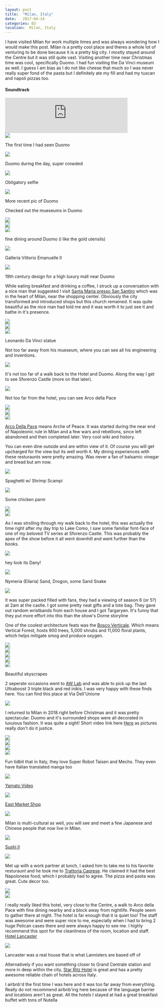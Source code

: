 ```yaml
---
layout: post
title:  "Milan, Italy"
date:   2017-04-24
categories: EU  
location:  Milan, Italy
---
```


<p>I have visited Milan for work multiple times and was always wondering how I would make this post. Milan is a pretty cool place and theres a whole lot of venturing to be done because it is a pretty big city. I mostly stayed around the Centre but it was still quite vast. Visiting another time near Christmas time was cool, specifically Duomo. I had fun visiting the Da Vinci museum as well. I guess I am bias as I do not like cheese that much so I was never really super fond of the pasta but I definitely ate my fill and had my tuscan and napoli pizzas too.</p>

<div class="center">
<h4>Soundtrack</h4>
<iframe width="400" height="115" src="https://www.youtube.com/embed/yOv1ExU7N2o" frameborder="0" allow="accelerometer; autoplay; encrypted-media; gyroscope; picture-in-picture" allowfullscreen></iframe>
</div>

<div class="post-image">
<img src="https://lh3.googleusercontent.com/vKjE1O3hAwE83ZCailTHi-HzVvb88DX1KlHZNSF1B-fI6zjyRlcpwDSqMUD7hKyBvIzL9vyP7dj0zjHD-JcbNVhVSLYGmTTATYRHTJScAPzbn2K1ZGe1VNRND7Q0nJgkQMiOPXRa3bsjJWmpSiwbdlYSD_cBFEzTgoCpEsNvbHgFkEIc0VHNeB-e8sy1NrXMkUtd94ijH-j8DKX3PtHNtq2yCxnPRtYA8t2u8XiyM2g6Fh1etEFAGC_Xqr4qnlGaObvsO6I66XF2h9al_ydUhZEKeV4nrbf33TN6mjaXNC_Ro2aaoTAK6nd1oOA3XPtBKrIF-TJN9JqbBY1Czr1RHGo--J9rzFTLR1QQO9PFd1xfXvfdHTKWnDuXhmfLQfpaM_5y1zxnYIVMgVB4wGytogLvxTGokWgu3wlnONlWVPrfCoctb9CoOOGuNq30Vo81pd0z_iA7OEIQZeXFGhH8K3AIYO1xJc68B2q2zuFqaeOf8O3i1jrlK8mJIk5RP1m202ez3IWN65h51C-PYxvW162ApTHfC_rdZa3Yg69txLjKHSMQy3J0d2KVW1urQLbKFXKn287MeUsCwYI4BBL5tjMttONAX1CSZM12pXTEIhQazevp7SvN9GbnDQaqSpYV3DVoLsXwb_xolFtTbm4LImxiwq1_i627XJl1Plhx-eaQL7T0wdhqyweFDpKzGGWXZXkPY_3sGz3YJCK_niY=w2126-h1595-no"/>
<p class="post-image-caption">
The first time I had seen Duomo
  </p>
</div>

<div class="post-image">
<img src="https://lh3.googleusercontent.com/FozYzIs6ZkhkHljBi3PB0fgBDew-Q1f_DtPQGaB-g9I9U3XLv-ruTvK-ctTTUeb_zzG65148z8Y8do0rlk9_N3liet1jYCDKLd2JMrhLKMsBaduEqwT11PyWI7nHE8S9efZW38Bco7_7cD6pWSvwQuIPIn82UC4iL3rSgwdcNYbEiWVeJRGRwKxurPNRN2F_8sbrT5llMWf8rl0WMcdwFgo1On8vTkyDd-7LzPrQZzIgrmMhiOCoE5NXGZocU5Vtm_d8UpooBras7NU1XbJic-PLxc1afsQLQobp_8Ealtg28za1ipdTBzUwsuRfkHfLTTSFvd_nI42Ig3xcYbQluYcxrRa9npalz3QQBlMazcdWMzYj9nOf0UuW88ntsL90nzL0q87KJOiJE06hBUAEtZXLkN-S97Jz543blrbm4RVCM4QbpieyIBG5x7YreV0Y0wIJUId2RNbihRHW2MWS1VsibG46bI3IUY22xNNo7U6eEcFohQlFwZvNFNfKTai2NftDjMgovF4vyWviOz7wZEGZPFc0DVMrbYQkDd0j-60WdxCHPTP-nrewsrn75frQTViYyzN6ZFc_iwwl1vVAC49qilzzSGDr_sCkdBPBZmApzwmXNF4hXycCSFTitSNN79AGo9WQYNhwtt8AyxT2wEMTsd-V6oZdCNUrMEIkjhxNtHtOS8AeOPPjx9CV6xaN8Bqa8ox4hGA_nm7naw0=w1233-h1642-no"/>
<p class="post-image-caption">
Duomo during the day, super crowded
  </p>
</div>

<div class="post-image">
<img src="https://lh3.googleusercontent.com/7aku-Df6v4HZVommSYX0dJJbBghtrb6r_Mz_g7pF-QDVFVB9nTxhdruQgPJmfDE-dbLHj9AcCE0NAp-pb1kqG4t-IA-zZVO_0JYzVgQDegV-hQUtYkilmc6CPZE2zcIOLLXBU5ZsNhfbbQVBAKVmwPgxTxD5PQYxf-Qfd5sEu9mFatsn2yIVKJt9LlGboIxadtCk6vKODX6KXTJCxVVucplF38DIhLt59EVZWinoMe8xGfBK4tWjzfvGAmMidtcsibE2hdHkuuD2pgHBw1jQCWUzymclFD0L14jptTvj88r3B0Il7_p9jrhYYu-Y1GpDpIXqfjvd8ycjY5JsAQ6R8ijw1wjqp2PHxnfa6fboPctj6avVGPrf4sdvruSOCiuk1F34qxsYE3dbl-Jc1L6WB1iukb38N0cvdaeWPILm0GLhhjQM_SMti6SP3XcW0Cx6eMxobhG4nj0FlV8UsJeuBWFvAsQWEiJX7ZLYJdWfld-VSYlCEd7uE7Ikjyvr4OZM6pnp0sQHiU-wz1tyNwjSkujHjU4PeaMRSTqdliGWKifAPiFAB6y2UviTd4kdBdIdLvFkRUd08XnAoPQnh5PE41IwtumTxRDEftMZ80MyGF8TkbBxaIFSfSkTFVmgvXtX8m93F4Jqzwlrow3gTnyPBrOsL5SOiUwouqrtEN57djpsWMIHGCpihXGd-Sf0s5Xq7Bj8N3xmSyxZoKVpocg=w1232-h1642-no"/>
<p class="post-image-caption">
Obligatory selfie
  </p>
</div>

<div class="post-image">
<img src="https://lh3.googleusercontent.com/C0gss6GxePeF33JqMtI7zgETtj4wTzKUNczxfipAM_qjkzhMQXmdlXcI7Th4sihPaeztAkzDoMSYHjzFKE8O4V6gbOgVhtZNhoiUR0MO5RVsxut1UNfDRLwsYuDWy1exvAp_XRL9kIXHKSjtT_bRJ0mO_Cr-tjz27YNJ55iPJhsWFf37LazK_LUDnZQ2OxhjbhdIyC-v3VitvkWxNlGAkaQ5PNJSL1LnEIHEACgUIZUTSZIG9pCaVkLr56qCw2jGxybMQ1sanx_G5ie9jMGSL1nU7jOOF1tqWE8Z3_h-ECKHGScrfIsjKhFgpl8vlQrKx4gQQf-4BdKDvFGtbPbeJKrY6vxRrVrseB82suvumBQuWV3-157xiYOMzaROF3IrHproYRvNowo3n9fmaXYZSjvSumucu0MSXm9MstzUXBpc-BUDnhTnLnF48GxPs0ySO7u72O7O9R8qxkjsPSgfxjqhp0lUZM8Ux43Ch3ymD2_UVK96jMRsgAYBgBjANdCcxyv4GBBRhlQLFqKuForClLC4snA2f_54b1UqN4G9ruSUZWZr254dPQVDfuANLZulniuXqG-Ofqvu4ZjYFDnGT5fRVNlQTnlv3zzKqlGLet7p6IT4NVGwA4rLePqoWh1WcZKE-v-xlfVrDYgX5ojHhjf0pEgvegPUWqr13PO8lSiCOIbqbc56Y-JSCgrIjoNzCm99Gtzttv6LAnOWrqI=w1966-h1475-no"/>
<p class="post-image-caption">
More recent pic of Duomo
  </p>
</div>

<p>Checked out the mueseums in Duomo</p>

<div class="post-image">
<img src="https://lh3.googleusercontent.com/7zpFpYrWaAzPUOp2DK7f85on-hJoESDysiZH0QNspI9InrHLQy_zaNlH36V4s2XpeXRQf-REBYqNhjiuE-gxcbA9mwf7heZYTf3On9tRVoB1CAGpf_5aR2QEeoXRuFKDXpOwynem3WEwV21GsfMdtDhCA-4bIsIx2XO6q2BSnpYokPWrX9yRAy787wYdtGa4tzvgYi8F0A9rQcwhv1ZLvqzbcISuX6ftNvYCr5wzgYX8nPLVPqLu0dd8cuxd2QJWs-H1v7FUcDBHZ-pQ66MHX1S7dyaArrnoQENhvkaV-rOqIodTEvh-xpjehXY-pyYuWXkY-Xht-M0nLNas4yXz_dvzNsr3fAjpw2oLR1eRh8NwqMWswWAJe8TK3ydOqrXD_7DDoeYFkJYIYDiJDnQLiX7-8yA88V4f7H4J6L59CtlJN45zsEqxdN5Vm8mdZTA9oWFIUxn1ru9bKm4K4VO0CZLZBbq0Op0p0e8yPEzvZpLFBE9c0Fk5uQjKtcX5u0QfbH9wNXEEr18VuAT4STjZG0fbvzFyJUXxEBmmM28IyYODzr-vFrYmVfRPmJcENA0-AcGeyAHtI9Hy8Cx8ij4RXduwWKA6LI15we8njQ-Tx1JFqBlRwAbwtWh4y9SNwx0ODn2QKV0azxF4BmTteXVZZnvPfvLa_zf1rit9DSTXKibpNRF71nJsNL1Wtnb3td1Eui3zYoXp-Qg7TXvqo80=w1232-h1642-no"/>
</div>


<div class="post-image">
<img src="https://lh3.googleusercontent.com/2m8-fCDOHHFAZw-feoufxdMw6Qq9OydAPI9wTOm84WGBFqiDk_a2IKqBzuGgmzlh5Xl9x_QgKN26qPAuQIxSUNKN07LRCLqeTj823PnZ7QJAB1yV2ek5_usZI2xvasyO0W49_gT_P7e8M0IMZ1-nH0oTpNRFOyA_FMi2dUHfmYe-GBAerGzGf06YXO6buyKZ-nu9AiXbyviVae0RN_j5ICW4NOLHjN12h1ekzNZRGToMDrO1UPrZ84D2TgBD35nRoICLy_2J-s7VP0Hlh2ygJYnEMj5OFb-tNvXFKtBf9F40s3N0X6Z9RFbi7oKHxcwB08wgsAoycIoePdHnvTvwwUXFRhoXuAgX7YeXBFcc_I8oJAM7DoWvMNzOBhZk8JHBcJ0c6HlHOPW1mSwp9pr4mfE6ok76FNdVOYEnBwzT9dXMLuvpCsbXB1PPr93ArqmyBWEYGHuaTbf87moNye_5WCzDvsigriheWGOOmf65ySQ6aJBTEu6vP3pP-4XmE_lJzsQuAaWmo8RtY1yRhtrHIMAKNUN8a8_fcl5T_cEfvsiOb7v0Kc4z1qKhVf1XDUQz6QyfpwdtxdCztLB6r2P46z9hhuPPKPD5S5YfUseJlHXrY2OmV8vTuz3hVdalHnvOujfA4U_cKL75EVo8nze95O55sLGF045-UA9sA2tKwgTxgjlEWGgKmdgqt-Sq1aPJYrU68i0PFtG0RMlPwbQ=w2126-h1595-no"/>
</div>

<div class="post-image">
<img src="https://lh3.googleusercontent.com/EWOSQi6JQqmhH7D7xep26nCNShXw2QXLvxnx53TIQacRxdOq1jGfUHFfomtOE_TwALMXarczLxnIRU4hKnXP-xGugNKRoBhYFaqvqituJv3i56xUJ3pmSC_MWv_u9DOach9FMbDi1VqpsBTgu1JdY3wrKKYrJ5PO_crCr5qUnUgw6hhnz59V2fgFneLIFOROZ4tN6kF5rKpou7hfMInaqQhyfgLT1qjfqeIsQevvSSqJs8oKdm4TCNH36dEWeE6FycWZpqUoQfaSMo-UGCN9NAWe93Wkz2nkFFQWnIL5rJ3BSN-XwNRD-pLxzk7Lz-Z0kEcYKChnH6Hr-3VWeHvioR3Q2cf3uDe8aVS_lTj8yeIMt2pDIJFW4yVPFyvVi9k81C4e8YIvteuncgdsRrJWNd3AtqvNaJZ5HHkZDwJR9yZ53ODhNdPkBvw5TtiYd2GkeAEI8cILEDBISycPnqATs0CxH8WVy07347VEZdo6H7gEOnW8VZ0DWDNBeQBKWbO83E5_xYoELH0POneIKsOpmvlCvZNENWfVqr17Ughg46If75vlYjBEBKfgaFDMO5mt078v3V9jhVAjKgLonamMvxjt43WQ9zQ8tRPmOiGngFWVXdOmCfUG4kA75TSoLC3kyD8Z8SzS2qDaHs0otneIm77xvyOrw0HXQHw5qkKSUmV8bcVG_z36iRIe1vSEdiTDYEkayNcxbA2eHMc8Mtc=w2126-h1595-no"/>
<p class="post-image-caption">
fine dining around Duomo (i like the gold utensils)
  </p>
</div>



<div class="post-image">
<img src="https://lh3.googleusercontent.com/IH9c2V4OBgyiu16K5MKh6v88cRpEgkzBHtG2blR3wWj9rtddK0W7u32sh92bQD7saZADcJwQYMiTh2nf5URisv7pPiio4Pa0eNfvVgogybGbRzHAefd5I6iyshnVIJoeKU--B9NjJR65gr2Nq3JV7cqybZA2RcAtYD5pl1wNE8ZHDD5OpwvepuqRRGmuZxPslClyGBI51aGr_ToErtVw98DUE8oPyKu-7DohrP20HmNCkfsErD0guOOuhJI7i5TRIJs-9FUjwuo_9OL91ntDSLs6Ga5xDfVdawYv1AzG4kzXQCpxnGSUaqNV4OB_maGA5P5DbQQka9adcIbrEwNF0odvHHbVDo-LhA2fSKStkiS1yKUV1vK7aM2B-Top72sVSkUQlmXhBz4zvYGgRDT2w9k-NwZ_siwaoj2EZg9VV04nyQ1QxAWT6_oxe3H1L_kQyK9MtbnwJ13uWEpko2PmfoFeADw8zCXySPaub-_k-5Llyo05H_8P1zk_z4lfB6z3pJ4ZYJN3tVkvm7skirL9s5xGojtuEcOD5dhq_t90XF45w4_PCzBwMH5v4EJcAOLtl6KC-xPmW4B1SPr-2PsNcuPYrGXvV2D63hCY25IkO7YKiRdQ0GJcZtVywzZS6J8le9dh9p83BsGyQy1oL7yy_PjryN6OWezjA6DQcWxVk3DA4qgDq7D1khLdXdoipwZHjXCVMbkATOPF4ftrv2g=w1232-h1642-no"/>
<p class="post-image-caption">
Galleria Vittorio Emanuelle II
  </p>
</div>


<div class="post-image">
<img src="https://lh3.googleusercontent.com/NFVG00OnwDqUL6QPi-N9sIkVDIkcFJjfBcWoKCQVEvXj9Vg_U1Nzy7ERU14mVGLEkE5N3x0a2aqGCKF2I46y8bBF3OM90Lsf_M3B8c5A8Z3qcrm2x_RUz6HyrwpEyLYtiLOIh6M1tfClZtpQ0swo9pU4tuvmdHANreZGfFEgTv0xk-wRUl-iYjiGSo2LCAXqCV-XoYeQzMNyEExo3fvNnaNnWKjgLM9q3QHeNQdgJrqKBdLZWwluw_AJE4e43vqMLQQ1l_Q9-cgHLZsxq6FwTohbERlpDLmlHalPXegU88l79QlXytb2DbhwI5Y0oki7ABi8XFuTKtDoFYfz0W6dJr5M7sF5OvI2ZLM9X_vdhmqaPUWt4ADZRxbh9VWcFLh-yIH3eqm-Nto323NReQDedOVKNKYQG6IuNJ5BgH0eIPMEqt5rsREYoboatP4q6BzBEiG1t8biXcXPVmHascmxiSgbdC7NfYAeqOC3f1sDCP1Ug4pj4sHVMjsYGX3kHpF_zTJxmV19XLqBzPTE25fBcYgvS9piTWvbIH3inLkwmkDwIDOghTyqkaZsY-eKyh7ujy7-B5iamiKGKETsrnC0jipEs_745lOcimUqfqj--POBkVzyUoWjK11l2qI-o20mZ-ifx_nEdc43UIUdN8wxc_q9xaHcj7iaUNg1OeU4TwKEP074-VgeUzv0Ncw7AzS9wtHIfWu5j_RYkc886cU=w1232-h1642-no"/>
</div>

<p>19th century design for a high luxury mall near Duomo</p>

<p>While eating breakfast and drinking a coffee, I struck up a conversation with a nice man that suggested I visit <a href="https://en.wikipedia.org/wiki/Santa_Maria_presso_San_Celso">Santa Maria presso San Santiro</a> which was in the heart of Milan, near the shopping center. Obviously the city transformed and introduced shops but this church remained. It was quite beautiful as the nice man had told me and it was worth it to just see it and bathe in it's presence.

<div class="post-image">
<img src="
https://lh3.googleusercontent.com/45ovVe8p1ElGfJoLqTdqABb1tnqZEF-0v88wf47khIbedMcNbisNVGM8quaY7KWU2bnpIDwWGZIteuXSE2zAJ_DOEj_KFHaAMdtYoKDyK3D1Ap4kZxBwFBZdrDtaavwYI_USY0Vg7gnvB3R73V8nNlCaG0n-lFL87kwlcCKfOsx7gnfxqkd3rimx0gzP8cYKLB_LAgfqvxkSMEihZhBZpHy7Lyl8YK7Rb4iIx5OMywUYpbK4HWcsxYMlHVXUA44ggQ1LQ5hiswvae9qEHlsJfXQI447viFxOdxqSQd8jsRQG2OxAL_1yaITaA_aCznWyvihfcLFOp6EBqpHJy9yfiRbqOLwFCcYqehbF9mCJMaJroeE6_kWyEDKYwyB7griqCxzvi_gDJZ5o5FdkrFAtao2IlAB85HZscJShS-A-M87ZW5otRFz7VgGYPFgRxCkwhxU7IyKJ5pNWXpfYgIvX0o3bIAlY0u3Eh5h2kXvqHg7Sc-43ElKe4B7n_fVC7nX0gIAxh2Uy5VTl95v0RdOY-N5Va2_raZgWAay3B-V7hewvBASk30WFzuE4-PrXXiGjcbZdAs89PASvOGXFnJHmNhbEmviM8CfUxds4Gqa4F1R1mjmHx1f4mbDxjABDmQwx4I4Lx8aur0FphJVbYB_FeA7BjkvUDjpR9X4SQkPbXVB9yNwF0vy6fUaWbu-sBtdHPa5Qy30Qvx6hLDw1W48=w1232-h1642-no
"/>
</div>


<div class="post-image">
<img src="https://lh3.googleusercontent.com/FJ0vQmxGe7S4viOVsVml1Ld_yxRQNkyWEGocO3LSc3OoqDtA_1VNPtIHgUktjwdxRt8ogIzsKHCxURkA4M9hKEojCwai70asjLFN0gQBojjdvnSUNiolLihmbGmixY3293h4f7Z59VoCyJDqloibNoIsoHECTKsDRa06_3YeyKUd-6jDmWg-ze_nSUPCVL0kGu_x_Bvc7jqumZWqvhBAsrh14bYMiOwkZr0wbWauDeJ2qkdRkSMZlMup2D4gOSKFUwiaG9MDTAD6WPD6n0dWuMOlkVtgIiJugdrVZgzl5XCXXGY4HfYedGJgc52BM8bE7vh3deuS22BNTm38N218ZK_tVR5i_4TEI7tzJ84LXMnjkqmpuA_qrqg4B8DTAt_Dm5c-dqi4ZrmKDkUqnevxwCa_TSpFBzFsW652jKkfajxsorfWyDMxp2GbStYvpMsroFWiitgi2XpWx9mFQz2q2ACtvw-D0nvEl_bfFG4A7qrRH3zQbZPSqta49LlFei_WHE3myNDaW1eJ94W6MXBwcxWB0ZZ7yjhoowbjY5ybg5HzwMq6HMtLHTSW1A_OMbh1yP-K-HAcDWqjT6a66v90UMN8BwC6JqW-JoiVuhL0wOCkv6neoRdX_R5Rmnk35JRE0oy97WfGx-e2Bf3PYIBVaJ95dXuSRZHNsiMkrH20FBoPpzWQHsJ0I83vc4BaLhuihawz8gMHc3eMXeFyxqE=w1232-h1642-no"/>
</div>


<div class="post-image">
<img src="https://lh3.googleusercontent.com/NI5fIfDjugJAWJAZdUjrvPvF4y27FDJlugz05aGid3eINabWKMNAuuaQC_El6UIVNr8qyn3XERYQKlWro5ubu5-QStKQCI4A0zSUmBQzBdmSeXlHbO9n2KA0Hmo_RzZnOpIdoWIkY0gbu4zmP0UZnt6oktwncqAC01IcTOqEgte9s0kf_EE78GcvgOiej9upETHSA4DyI4b_S8pR7dNWs9axpT_SSRRzd8dONQgHToeCVx8p7LkCTNxNK1mBWdpbSgS7CmN0iDkWTCc_rgtgARl-mdz_-PfjK6YBYbtnBTe9yawD7zfRgpKV1-IqAC9pGLYyQIEs4oNszsTvQu3-ggUhaYPLKDGMcu5ddm0hmSAVfRw4T4orRc9Z4HQTEH3YzAlTUL_cWRvSasrQFeEI3eBISry4gZ8jTL__UVIegXfPoEMP63f-t2X2kQSbKal1zhXqOzIIYE3wNny_xKmEm6lQyDkan_gAO0jHsVuFOHTy-rA3QlB8cakRy8_Tl5UVH9GWcTnSlOqVWCcSDv093NcNi1WC7dEXL8anK0LRUehv_uf4eOqZemiUWdl6Zlqvpf5UsdelzHfN3cG_v9kTVDMfHmiOsFtyqLjmI7UKlJEK9n7rE-J3i0bLKbWeQC2SNhyFxwr4YCTnlDgSn5uumT6lOnobjnePL8oOuQagnB6xWpwB6-LSIU5r0yE3INLmO_N7j6yCRF4jNq5Dt8c=w2126-h1595-no
"/>
<p class="post-image-caption">
Leonardo Da Vinci statue
  </p>
</div>

<p>Not too far away from his mueseum, where you can see all his engineering and inventions.</p>

<div class="post-image">
<img src="
https://lh3.googleusercontent.com/bPbzXnjtnQYtVbaisrygZaL1uRWJ26rGvLQLFvWVQb0lS0QZQLYBitHRqBkpIkzIH8ms4jY-V2-k2Cb_TtzYhIZ9GqgiC8KZjlGL7PiC8lxhDrKQ8XOqRFB75wmbXrHdUzZF58rOioJk1hC3zSojtr94YcdRt8kXctM98Pa5m6UAEXlRrGa7ivaDU85IuiuvWh6h11lc5BnoOEityLHa72iPOBSGEbvFGth28n9hRxO8BZllgMgufQc8T0iD2Q9FhKtPtWc_nbK34c-ZGNHB9C4rpF_lSbTKi0HXPe-7N_kwFrDqEYsV7OfiFYBXBksK7YXUsdph618dbcHMKwILA2DKz-txHzXBsA_e7nYPKa9m8wtpQxBiCka50PYmFOuE0-HDr0PWPqFriWalI5H8GOvL2SqOdz6-peR3X97c_4UqEDnssFgauG4BAzGChZ7ZNE7byLXKE8RDY_BKjRfHdC6ffDrzx9oRFj-sf6k2kULTGCyIgN4k3jvo5Fo1WD2mowMVF5hrQrC8hi9-gJlEUQZozdaAt2vJF1IPgjqjUCyq_CXOFracu0zs3SWIQnnvLcy1_IAdp8RCT_4kZZhrwSXaUx-P9LCcgmcG2zd_V8K7rF5c4bfDllzY2eBbNQt3OcNebfFJaNckP34wgDdIIgjYja1-43L9JQ1Pvcp07C-KwhHDhqqY_FlXBUaoeaCYRRpw7WSb_nP3AgwlKPU=w1323-h1642-no"/>
</div>

<p>It's not too far of a walk back to the Hotel and Duomo. Along the way I get to see Sforenzo Castle (more on that later).</p>

<div class="post-image">
<img src="https://lh3.googleusercontent.com/fz0ocKmC09H48ZCS52dKCFEawGQti5zG0-zUXGg9fh9RbjnRHPORcwDGz8JZi8qWHdK7uA9n9sH320XdCwnWW6Zee4Q8L80z5zxwFX3X9gf5t_N_lq4Ku2amzLnaKtMkJ8kSQdOymD8AJydWpWgCaUhWGakhYQDtvFVBsZpOu4d6pCToYWO5o9hhU975ChiQrFk3nnOdYjepXD0VRkl6cAQ7QRGISdBZwM-VpQ8ViYx7UUNBf1f2xLsM5vmDF6uoNKiT6Oz2yhKJjvZcIMMA7PWKgcFTfQRUuPE95eDKiFE_UEC6mX5wwpK7raLzsSUIHmu9-tse5SvhR51b-umrjoIAbC091DG8kTD7Yl0gFVldENMinRdCXzeZNFV5QyoLylFjFjLPA3CZo7PGXVt-o8pCVtPkyHnWKTp7ROKCho9Bfod9M0nvUzqJSe0Y7z7zHzoikv_-IuhWn0rlZtVWJ1IjYIG6CbyBZEBrAvokWJ8B1OeqWnlGqTUvmNiC_SWuRkDG_I0gxb3WgF0y2yC8mrgvSYMMr942FAAVdDUhtp6xXt2t_d_WFzs_A9UCMs8W2ffs3QYM70fe83Ie0SEzAYqZ_3B-oZ5sAN_1sIGhb-72rOrF__b13KbN90pWOVoM-9YC3nJCdJtACJTjO6tqqI4Azyu3zmdSBlA1lvigrfqgVj-1pjH_LdQhMt97DIhxDShBeMPCi932WNu3x7g=w2126-h1595-no"/>
</div>

<p>Not too far from the hotel, you can see Arco della Pace</p>

<div class="post-image">
<img src="https://lh3.googleusercontent.com/X3yILt4JzdQpEDWxIvS3gel-pxTJxcdO9QV16m6Yb_3dhL-P8N4hSvc6LhTFmFlJ7peAcr2uPRpHCLMIgWCGaRHDc8aLLwR3AiDLQyZu2-yFd0oRHZtMrBtp2izIWtgvuP8cpHeh5pnOU33krZ-pOiOw4nvGMgC9erwNg3_xRc9kmHQuZNfgG6hPokLsJi3BgUmA_Ok4gO0hu-MHCHcl0_Oo42LWo5AnGyHpv79nbG3k8SRcq6mm39jP-WtCP65wiu0a5R9feVodo6PzZdttpsW61fCnr46eR3Elq6WhEbQ4HnMpKK7p7BIisPbz3nZcWaYzPOyoxtzDwdLBXBvBZgxaJ-UQoJbvoX8ZpFAkuqGKPBrhAL6beE3_CtGOHAP8HiEC2zDniSAgVlk1A0ZOeLt8FZU26KTEXtvIxZUus-0_8lJuIzuOmvmcFfOvBAJhHnuwqFSfDB0eluGwzl7OhWUmIQJra1pUvs_bPk_2lt7GdQISJ8v4s8p8mrTX5BXOKMq-WRWgE-jbQnye2UPtOQOL-vk26PYyLlXmdeOSwNivuOFaNh2AeZ_KmGy-pl_2FARtGZMSFFFJ_eM0I6S3CPv_nfBUutMie1Z1HdF4g9AVt1iQyzoOav1d7_LXxMRRdQG2Aqky1A_qabFsr1hGqB2ilzc_HAzRnMspX2sXXPzc0slIwu_1bYHX6qiCgCyLryHwoaH6v1RLgAHlX1Y=w1160-h1545-no"/>
</div>

<div class="post-image">
<img src="https://lh3.googleusercontent.com/BRz9YsIKU3aGUeWs2-d0AOsfYWyHF1fxYwGnfJzEZMmz-9SWimuKKBwEub1QUX3sPNfQ6CRLb8cS5oBl9Mgkt8cCXkRp_odfpx0xqkXATg3FmRqu3OD1gBzPy2Qz3J46RqpEsyr2Id50fvU_QB6wcmSQ-kQrV3khsQVOvTbKCB1sKDNGDu8lYxW0kQRp2Ibc7gZtj67qNpHNlgj1YSLydvWfL0Ah8qaxdVokVwaMgL0womWWn0K3GFPoJ0Sxcd6-Jj_bu9mZYJCPwcDenBwgVBo9LH8qm8rd6r2asM-iDwJd5Y3FnVcM7hal1OlqFbFayzrKCQy64I1_KtnqI6hnlwK9GnS-n0cQ3gJXaVAeuIV2ZAD1-e3Lh8z2U1u4CPEUhYtCou_yaYYsiGTl4nELyPvKjyTcA0BrufkjTaBIfoFOjaIgtMau6YGrnUZzQ7DD-HDP3yoBl-5ZFdtKxRRm2KHifLHqWuo0BzUs91WBSe69IVgNvFFaLH4v6B4SWCLNrlHEu0gIvKNw7OK_WsBcv0X0Wz3_Mx-4gjAR8Wmc7vwL9ptRXUm9tnOb8PSAnLcfyMEJSZzGjggPMsh4WjIk3003LmelWDj5oBzLKfzUqB0S1Lywy8bUznX4-6qMk6NwPmQBXcyHcUzwY5vPpyFkzM2aHYkx8XmMSfgvljcpM9BOsS4oxcYoeu8u97GQQeyHQjcLQ6dAVP8GcRlcXUA=w1232-h1642-no"/>
</div>

<div class="post-image">
<img src="https://lh3.googleusercontent.com/J-jghu7SokDZGHvfNOgB6IK7RGtNfsa4lVboUmMelikugM1AaoQzvU27BJSLKlN89658coUMl2oVcnD0ZOUWcx9HauySFt-z2YinPvgSjEi9Ny9OCvlWAB610ZNhsMdeHDB5GJSiB_7o8h9T5r40xbwXCrCgbZuokpUDm7JTu6H0a0hMSFjUp5ppZmt4LqoOWOLHQTU1GsUQws4HoJ5bin9msR8akqDfOwkhWZTaWwvjgO2kfRU0GBsS-kD7c7EOubDa2BiGMFGtNl9V-TmecPiHoR4mwTjQ5ZMvqQsA3cQuI_F9I-dPrJ5zDGdPpUnqVFR4Va2K_OaoC7Rie7qfEtFQ5OAwOX8pW-8ItS6XCtNtULZGyimf_5GE9YnDFEwU6-nNHc4kjGUsNDOOq7zYItKU7kvREwWXRPFsEpVWFk_HchoN0hhJWHYEpqKNzs9IBkfIHuJZrDns_QBFg-09WCk4gkOGKQ02MzMGORNG4CXDAOgtAlzM4zHXThOXDPzDaVrbK4hVBkHG6cLXoVs_mq9pTFODO21EGPsANxzf6BoHPL2d_qayqZF5ZFtIntAhKcQxh-h3MilcYN_W5-vaOthVWiyQ3MxsSmbHnvyGV0Laf8OwvkdkShoAsGaQv8_vcSm2X8WXMCbBaqjZAt9PTBr-2Qz3AWmx3XBYddGeyEriEh5VagqRir0SOHZS--lAZFzSLKKeVqOx73Xz0T0=w1160-h1545-no"/>
<p class="post-image-caption">
<a href="https://en.wikipedia.org/wiki/Porta_Sempione">Arco Della Pace</a> means Arche of Peace. It was started during the near end of Napoleonic rule in Milan and a few wars and rebellions, since left abandoned and then completed later. Very cool wiki and history.
  </p>
</div>

<p>You can even dine outside and are within view of it. Of course you will get upcharged for the view but its well worth it. My dining experiences with these resturaunts were pretty amazing. Was never a fan of balsamic vinegar and bread but am now.</p>

<div class="post-image">
<img src="https://lh3.googleusercontent.com/UX3PZ_0dmzHNHdVYeaY6j-IThnM5qsXN-6x0p402agykRjBSiKXpo5g6_8YFhVp-whXvz_yN570RzoYoRwQwQo1ZV44iKUqAJKswgUnnToBMAtjAgDkdJ4z5DfJHYfOCFjWvEBPaavaIawCwxsHh9cDMQbYU65CF5SY6egxd0-E6Np7XsX6eAg3GO1t1yOu52paFPebI69hMY4LLppEJkNicoXcRxjSGdPLmHnJdhd8_kzfjwwluH0ZTx8txiHjR_8XpOMUtREsPPpCsJydWHjHiz7KYiNf39pd3IjQE6AgOi158DXWG6-cVleIkuhgk83DDv8qU22CLgat2O_yuLJVVa-b-QX02UNnDeoSWfOnIRjnd2sTXb3WB1mBT2-WCopliYLuRMMMgUBoUNoKt0oSQr_lC2oOyv7dO47TsnK_OvXAfVNjgMZx-eIRCHbTv-bmeDhECt0BMfW9mFyIhoLr6xoNyRI8CLOisgpAAaPAoZUtc_GEwPfRNjfJq_YzjXR2pnyuHwqNp1g2gM4c86_6FURFT3DX6p_cOJplbu8Mu7TYtLTgnBajwkL_QUCnz5MLz2Vo6MwqUt-NiiXN7lQLN-hRTxm1nK7X4A-iAXzXPodnMc6jO8N9dv0itTDWGImdvtgZqnGsLtn-llJoj9kQ_KbgL-XlEg8spo7bhMZO1smsbyvD6HH3z38rs3qmVJ_v0NkztgPifHPpk0k4=w1232-h1642-no"/>
<p class="post-image-caption">
Spaghetti w/ Shrimp Scampi
  </p>
</div>


<div class="post-image">
<img src="https://lh3.googleusercontent.com/OZoduNZeFODtWiojHQ_P7IXIsI6Jqyv6ZStIAaqspfvaNoghjrkHcxGk4fZLR9ZULFANiys5YkIuhpBUckJsaQ8mzldcAHE7pa7hH1MY5WbZs-fAWgbHIQzwaAANoWCSbFsItXQKRNV58RxuBVVg2nOGWm2mE9_IJJJKUK8JiFowYHy4z6c-b_dHtTEdn7XOfOMMqgimeWMv3hRGQoJxgKgTabVfuc-4J_Z-atbhp-xBfu5UUmrj8jSkZF0O4jpkkkVKca2tVDI38FTDmj4zJaeq7yFogi1ged3y8VJ41q8xXfNk5nKYChjDqeOdO7GxQ4SxwuotPofy7mQf9bPCEn_8IHO229bcWd8wpvyHBscL00-oGAlnJuq-sGMnxIn9bHludGvfOkcR8VPDIugQa6SCzpVaCD6IAd7GKcDo-eT2h5fLIwW-LdC0vAzCUJ4gwnpPpGp-XCgv2pbjnRaM4UzUWK857Ln9Q9pzwBvYEbRaw0FiIMp3ye3xFWsTurwRNI9G8Lg0EgACxFbQ3nYTnsso2JHOYwi44edFIJXKbRWN8x0XMv9j2uJ5shCa-jtZkj82IJO4GymyRsFnI9DOO5e2cCYu6QK5cJ97iL8pDG_8rtybOQXQKcGtozH-c80OnJz4aRxWBD1aetZJ4UZd770TRNRKph8WnAlxftht6TIxy91ufhWXgENu_Sa3KHqkf7w0nXYj7mfyd1CQf9k=w1232-h1642-no"/>
<p class="post-image-caption">
Some chicken parm
  </p>
</div>


<div class="post-image">
<img src="https://lh3.googleusercontent.com/2CP234O0SeYBR5r0FGagLbeNy4v4925XIF46Cgrrjv521l1p_ZFy7_RFOifgqi9K4wF5110ZMJ_UORpkkfCMOZZvlvO81DtJCsP00TQO6rDNslFdaPn6kQT1qi9-Xqwdo2MLgN0ZbeBMrJZ8NHIMs4k4LWUh5aNxd2zOw5UpZzrx2jjqYLxvXAKAbierp9m0NXVHZppjcJWxYNnelXzOSKk0LSxneNqwBj2Wrc2gtF8JPICWwhB6owuJf8xLnTiwH_WEncJCd-I3lnipUXfo2MDpd5RlwIRQZ1nnkng_EVf7_T1EgjVi9ps2n0QjggTAtC3NNOwqLMx_JBqbUIIXW0DJwU63t3t4_QWN8Zo4dcinRZj8idH9P57Bt5q_mn2IE4bewDrO04c8bQ8kJogCxHBqwkf891tK6UfnRnKKc1kk61z_GcV7Fht-6y1aufLWNxLLXhSASZC1hbPeODP36lB8eNgESogjMPEY_0uNrMrm5OQaWQPEVHNBoZ6e3bqI0roWUeMQ02TiN_HBkJrSlV3hMTDGekOUzxEmabZUGWKnfqsTwZaNYu-xtxTmTJeqov9i8MoO8IFXQ5bSenYs0JJ3yXeqNoJibCIq9TyLzgWeHFRTNBGQ_-emyadcGI4Alw9SdcI2ckdyn0vBvbTfF1MKLR58hiKONXU7Wm_6cFQ9mdj98ySFS-enjOWMc1JAHkWduK3fVfHDFUSfiRY=w2126-h1595-no"/>
</div>

<div class="post-image">
<img src="https://lh3.googleusercontent.com/IQVxSXVFTFry81jx0wnVfyARVW7fI9N0a3gYzkSjBrKUUWN7YjC2Q0uGBBDNh2UCnTeRLQhmZcHiOg-pLFs5vjtDP_hj8CwliCTv14N0OoZy4x1R6hPFnJSgfRDjeSfTPgD74TeomyVYFSpsV5NnYHbwiJ9oiEL6drI_RE6__VcMpCQKrJD66m2Ai3JEnweriMozwxSkDO62e8HaLvE4-ayJx1yXAZE8Z6EdS4I85wMcjO9x3ijgUJcFWUbrnwIasq38Ldr02-8-LZxjCnTEsr5qlMerCjn6qpVRXJuc5dR8l1wCdkJv5b1BqQ6nCELt0QojjGKFYArTnOgBeY8zihnBsN3nFbUYCGGiLohRPfr-crEJqEIUrbSjwhzcfK__4rjnOx2fqqzuPXoMzYWxCVOW6zuqBNnlq2aUtabkKxmwtwW1L9my9_1b0Iw5Op-ODWlWhf0eGFvk1_lZSMQqh5KPLNjein6gPBnbmJGk3xmDtYC9p3H48VC-PejCayh455dIcWSf3fKpdlkaSDHwesFF_57F5cfFDLUCmm6eexbMtGMOUZvIsKwPzVgPBfbCH1-aFageZt7pqEfp_qA6vfG-l18vaWRuRwdZd6pQSsvS6g1EMM5ZBMwcXP1adbvmhCkZMX2-KtfmZY6nw8yFrZL1nm6KnWI2w8lyFpb6nPdR0yB4_f0eFQB1arRM19pXx5byPrvqWU2YIRj8xws=w1232-h1642-no"/>
</div>

<p>As I was strolling through my walk back to the hotel, this was actually the time right after my day trip to Lake Como, I saw some familiar font-face of one of my beloved TV series at Sforenzo Castle. This was probably the apex of the show before it all went downhill and went further than the books.</p>


<div class="post-image">
<img src="https://lh3.googleusercontent.com/zVc5JFdBUN9mHmroq0D0RgvVjJu673J1KcnayrpTILUq3A7m4Kuhgh7JQrxJwn4IwwB_IJ5csL5LKdtjDvinLP9b29qX4UGgtVXeuB1nZH_uCOiyI93RjsEunBt1ZmsV2fA0T_jvjSMeWd_oF226GidrISpBTk22e5674AB476C80lSkqkZi2TKYrO1Z7Q28tXnf8Jqar0K0tMn6mdgkoul7-ROlq4qY-xsyPtBgPm-Rv8HC6S7ht-WptlV860MSO048m2yrDpVPhhHrUUP6uoStZ0f32X7QRweUhX1XzpJePsTHgVHGoj9UWzrMjBI1HDjvuaHDX__ew_y823Zw5JRGI8hmN0KqWH-UZLSOdYYqkGpqED-kr73uNQ6Nt1X0xs1frxZnoKBNdFFbxM733wrKKnakQVVmAPRYPNkvS-DJYeKmj98pY8OCIs9FKn5VU3Sg4rGem5x6p61WTl4f5mwNXVU3fVotqiZ2Jw_j9ZqJzTNKEnLqXUb_bqwZZ5vdphZhfsUcZTMkJy3DM3JNd1dyvMHhC4bIidRRybQ6v7S4dCTn_wt_k8Co5IzIubOXtXqCypwLTmIocSY9eEpGguq9727EeNbk2SPH4WcBUXD2DlE-aycd7s0UZZDGsiaKQAKx_fTfcrrzTmUgWqwmtKbFIj0D0ve67QwhNx0wfs3_CA8ospaE1Fx6bBAXJ_MEyZ0ng9OennCTjrwDcXg=w1160-h1545-no"/>
<p class="post-image-caption">
hey look its Dany!
  </p>
</div>


<div class="post-image">
<img src="https://lh3.googleusercontent.com/P1SaOTkkIlgYcD0PT6BEJfYr8HisyFdUYyheTVSDLWMTeFuBPom44OwupAp2aeNX9LtAA6asNTn_Lb7s9OenjHxqu28La9XGj6Z91fZ72QtjsRO7fjoD7MVrBevoU-2IcN7_6AsD6Ufg-qgq9sR2-T_PQn0xslmBB_cgjx2_K9VNDwC581kIAv8ZR1TSkkKJ1AEOqgUeJZNBGHdDYybhqmVF1gjZMvbvWSzNCdIbvYmrrHQO5_xBQrVLTEogkQ9Y2ZIsyFX7RmV1UHsg2JYuvYFT8FfrD2B6A6pxKhFZYbmRzD0jrtpsPMQ-WlnIdlyuLf16psIaGNx6x-CZjlFUOqXDLNCjV5FSaNMte-iv7mlQ7o981fAv1asN2qQfIWR4S_8fFMzkd4KM8HOF2eHjg5tDlJ_VCIycI4b39RL_qqcCFBsRGNimPvVV8kM_n1h3U5hiU8vxttiNY0IIj59ueXLpHeW05sTuRZFYyUgrG7w_XOQRuVdG1icun6tixL9yaJRd4PqV5FySScUYoaPu6mzl9X3EsQczxLeqvfyqDT9GFd1dBmEPPrv1KQi5vLXAPfjGctXNFvW5LAjaM9RGAAl09JwAq3T8mwaQPzQnnFFoeXWshFS5ARhiGQ9N2K2TgInkNcYxhR1QtmG4LxeAbegtZGY_tjXaKj_IqEuLd9tUeu429jkxs2kj5_q9KranSXs0x5hNqiEGu6O10Rs=w2060-h1545-no"/>
<p class="post-image-caption">
Nymeria (Ellaria) Sand, Drogon, some Sand Snake
  </p>
</div>

<div class="post-image">
<img src="https://lh3.googleusercontent.com/aOC3ZW3Ttygi28BXSQeRXLaqy-x9TBcazpOLo2mLA5vXj5_IEbwpJxD3pq8xhPxBBCxjBzA5Wv_ftD_AdwDzt5z0Mmo3-Nd-nDfbeNw-insh3IYPwq-rOaYi2AscSIkgQ6wLSFblMs90fX420Kgk8g0DBmqdumA_S9TWVhtTWj80-yk-zxC8i6bEEvkreXy_TVrjsKOWm-7_7fue4Sz1_MJmgCiAtanoTDX3O_LzjuAKyq7HuqaEAPCshfWSkOnf2L6CUh190hsN6Xh2aHkr15Wz4HdCF-fZHV0j9BumtZH26yxrc0IOMLf0duxTF8CzAcNYal50CyxXGUxqPPc2c_jrQ74vuieCu5wiW50kyyNwsKhuGzhAXMGJ9xttwxm33kELkHJNa9s_3iSfPES_y1RaYuL9V5fBKL_pDbbZPW-sMN51q8X3gxGaGEpQeU1oJ0AFjQIKHd7ZW8lNA0YqwNtajxIK8riNh5cCj5NV0XLDS7kmhe6tihVxm-G6vCDWJ_3eAKOr8Zys1JYc79bYRlTki3nneZLHr2wD8hWNW-yTD5z-EBPWoDBHHSZy4v9jAmiQ_px9S4stA6S5kf814M98AcmMEvXcdUdtAapBzQSCjdITOLS8SHHY5cRJkCTNlDGCnq7JyV5uGPwdqU_ojKEK_ZQfd23F3bCdbWbxvnCmTLgfg5frK6ThFZHj9PUqdgEYwcdCXSEdcmQDK90=w1160-h1545-no"/>
</div>

<p>It was super packed filled with fans, they had a viewing of season 6 (or 5?) at 2am at the castle. I got some pretty neat gifts and a tote bag. They gave out random wristbands from each house and I got Targaryen. It's funny that they put more effort into this than the show's Dorne storyline</p>

<p>One of the coolest architecture feats was the <a href="https://en.wikipedia.org/wiki/Bosco_Verticale">Bosco Verticale</a>. Which means Vertical Forest, hosts 900 trees, 5,000 shrubs and 11,000 floral plants, which helps mitigate smog and produce oxygen.</p>

<div class="post-image">
<img src="https://lh3.googleusercontent.com/9pxA8qZxhpDb8Ak2zkvEi_N2wYyHclUNUgWtxPEMR2gvrepAH4sp61pBVVpUVw_S5Q8iIf58PmF-1p7gtDWWJbSmoPSRuddOQWQdd2hfctJk2o-_-h1NV0JDW_ITa3nQqM5QtUPt-45DXX9hGm1ui9zlKo7V9MazprxI82r9fG-T9A2_9vWFIQ0nsUuGCFXOUIEnjDVRcDj9tSXfFrPRgxg2Ag_SwTE8htYQIJtTF9EHRmHykijD89f_rkCEsB5oHmEwjO66luWZIt69WZfSiUogb92Jepeb9dqMw86vtxiBjI_sWgD8yHhilsIaOSknS0Ki8q7Mg0eWIXiAo4o1LPwyj0qLCUfow8ghdXssC8S3KqYLP_08DlFMU3Lkb2paTPhnotqsB6AT_IjV-3SEvA2kppwQQg6gIu8e80gj-S1sXPe-nMIQQ5iHmfqV83JDnh9fIBNeQfPspmgSL2HZs82ilAecequCCEgdVTJ8enNCdzGAj-JpnOD74G1EhCbMP4xpuxu748GdHBRCklqJNGmzVVwLosVEHSYUMsMblew5oauZtQToffWiYplwzZjuL80PQQxwInDLpPnIpxvFWmINQ88f_XQ87sX99Y0HFzVdfp5EyOMe6TkZ4jD1O8SXdpyM0yn-Kg-6e8VMzxWvIWBmBnuHPvHSN_3oAGfZmI0WPA-gTE5vueNfl3QN8talV2ICKKGrkJB-UzOpB24=w1160-h1545-no"/>
</div>

<div class="post-image">
<img src="https://lh3.googleusercontent.com/87W1GBIh4TXZC-bAwDDWJIx2Z48Xa4FcRtGS6bS8nn9Jo6OBBxYcEYOi8GipKqssUeNxNBHZcHEO1KioqfQBJ-hmM6nQdGM1jJBl2nLxKRTv77IG4OAPSS5Y1SJ_BkDUK5gGbQLqKPJpOEJMwRJNQNuYdsES_bqeqyNHRfhmGZipI3j9iWzgqqLjA1aPDrRsBQ7X66Pux9_gZhYxJTlH3iwRbleow-UB82lgqvnXwiW6WlLEmXGXLEHqaMYnhd3hoFRwGbBjYCJ6KDhZZH-4_NdVt05XtZldnQz74metRkZa7QzdNfyEA2yMAukOq9dAKWRH6fFLPO9M4r9GttGOZ2Fz9Wo1bykwNXXjSJ_b8jKaOhYIBt_IFeF68gxXFZD8p3JNN9h75j3cJgZ2RiRi7wtD1oZiF9SY9vycRsVppX9NUIRPTcvv0MpgyMm3W_wp7eHAWIuctJgwSPHY8cz3Ua8JFEX7Nofka9yNKYxC-xy5xSRIzMMD5TCKOh43_P3BIySPfMoz2wt2ypaQoEF5HEpR0GBwJxqWZkUIyFxf1ohi7gFKL0SCaRsHD6-CiyAL3x_tCXUxwDmJJ12HL6gk3ZIn8CRPN_1IJT8BjpdS8WM9QhswhXOmExHI4yhHzMJkXO3Q6FUGs4gnGKmo0MMXP-gN_mzGFBNd1upVVtZ6ymfPOrC2kc6AFJWS9n95EcLyzorklMt7dJWvsxoo_Kw=w1160-h1545-no"/>
</div>

<div class="post-image">
<img src="https://lh3.googleusercontent.com/mpr1f93zb3VCD3x3dIgSDgk5hCpx1UEjQpJB-mPTs_dYCXGj696hX16g5txuZwWVXsEEYypjzmu2j1cWr3jtFu4oJrHBbWnVwkXl5yNlUNPkKy3OsPV5TV3SQPatAo6B2txsqh2rOJDEFb42bh8LDiTXgl0_2FTdT3Uon1YIZKJ1Xa89dktymF1FS84mG28ydwbs23_dX5OG5iB1sdgURon0bSXE1yLUWMgjUc32eJaLU43kMyCmpgACn2FSmMG2_oA4w3WW0kwvmz0-7UNacjxL6ubZGNzeTWHa_-G2A31SFtY_cTPo8lyn6UYV1kRslXj__VJ_KMxg42rS9feWMMK09XzqWmoLq_DkP4qMXZaGFIvFVdhabWP8rx70_1K6uCJlRlN_Qj22ZIqpJ1QcVQtbY_-4hhR-s1WIwD8SabXazP9zX6x8ZjRzLcjMvI_JNASeGyxkb5RMiwEbhMCxfEEa024zQ_TW_RJEAZjpK_h84npIpaBSxPK7X0Y-qunBDtgB5KG58MesDhUaentk-9VqP_EKEoCiFlkcYg1SE_wXfapvCVEmtuEafZ3gN-2a9aliSwGQzfQmMp3ILD_H5IeUIAevsahaYVnvFerCXmfhEYwVzxuIGj73IHC35sr8ZmJbjlF_0mC4cGcQcxGzupY_FAJ5uquihlLk5WkNI_EAGognILDCmimfkUb0gI9p7uZ7u3psdqHfxwtjguo=w1160-h1545-no"/>
</div>

<div class="post-image">
<img src="https://lh3.googleusercontent.com/fm1NH34WmRCZiU5Fe2mmXrze0PUbd2a-NMvuLzDmSIHhD0QYaXCSuSBe6wzI7vBkP7nznnwDC17PMipxC8Ya6WD17-UyFiCuhzGZYg311M1EM_PWpTcUmZgrIox2YfNBAzZ_lw6X6oe3VeOSp8iYb3LCPmlZRzRxFZApY5T6pDrbCLgQ_SVy-BmGwGmNH23xbHAbffyz3VcyRgP1lj9N2R9w9yuoQcBE6JUqd6mIYn3jvz1LKIsn4hO0h8anepARhYmt7CZy5iCWt77MIm_Lg7pgZ_OiaqbKnqzL4vae9uFoukUtWUkw2Ow6Ch-rpE06QY_-MVFg4hl-SMDjHdrs8ANSKVi8x3yVuE4jIXvF_Lm1vlBDdMp0zWce2y8VSsb4_2-0VBu7tb4h1hwl1ieVozgU_B5jksP8bEGwMYW29AiRuYj6PEpgaSdYWtq24uvoRp8CNZw2-LKHUwtcQpWd-1zwGekQe-uUUdsyR4dcYvlXYErx-jsYrZRL1gRmH_NGWgzXbAcc1pKK_0G7FX4okHDGaVh0FqcsT60S1aDRy2c-bXFOxIv7EtZjbVQcsO7nucEX-lOxPZrt2w_JZK1ttdrnS5jiMWfzXZ9EUr_GT8yOx3679nrNfu8mvILH0m2kBt-mf_JfCHKtdc0kL5MfH7C5_UfbWiwhtMJ7zhJov0Rrrj0RE-zw9skDGf4_Lpgz9-A9-Kiz7Vq79JfMO1k=w1160-h1545-no"/>
</div>


<div class="post-image">
<img src="https://lh3.googleusercontent.com/vhPI1c7cdjp_Ja5jeiOuJnjLQfUII_nE2Cf0lFLdbQun_5XeSqYVjBGdldl7BLPBufk6nSv6OiTsNHigkj3nzDWDEu-rwD9Z_DdJ0Bm9P42FxuaXV_gQxix_mhN3o5Qr_1ChV0pQLp38-0Cf_jrWT6RiAt65c90e75hi41iy--xaNUeCngK_ApyUl-QRgwMz56Q1DbPSohOrT6E1VclvETwulPqxjZ3oSM97DHmahggVvKQLSiarLo98C8TzGMnDLmn4Z6bzJEkgQ_-WbiZbN7f4osH8vVeL6L-OvuwUKv7mIR4EaRHFDp8TsdjXQtgAP7Qi4bfxDsuRj9PpwDAWOmXBpTHLE5Wkg7JnNWNWNxO8Q2Dbkcp2b73uLvyjqdjW6x_yDLuiPKQ3uNlrc2HUnojIluZMMe-TjTQ8ihqZUDST7FirzJG_lL3UMGrUN6FLLVOVOBMGIn2101Fu9Zu-sNahsO4sgHkGXKif4p-o_jDsGaMlxyOKe1vqDx5psA1Wmo2IDfY1RWGx3UR7_aMFnkKs9rJfVHCy2Pkoxf92FpaQB3ex6kQx5CWlWaeJNSuZOPJpJHskwmg8XP_UhASp0dB1BAfhO5HhqezxgAhlH9MZk8AVl4OHiqskc09M3Zlrpwz-13aGv7kq_6g1W3yUmTfr1Kpm8JqsGu-dBJ0URPpjroydR_OO_CIfmas76GqUiF5obmXx76S7gm_Qgss=w2060-h1545-no"/>
<p class="post-image-caption">
Beautiful skyscrapes
  </p>
</div>



<p>2 seperate occasions went to <a href="https://www.aw-lab.com/">AW Lab</a> and was able to pick up the last Ultraboost 3 triple black and red inikis. I was very happy with these finds here. You can find this place at Via Dell'Unione</p>

<div class="post-image">
<img src="https://lh3.googleusercontent.com/Z1Nx9mI4p81tspSGk0z99brSQOWOmJiT5cn5prVVNnG-2IOIYBTfvNna4j4aYYTza4aIv22lpxL7q8ADipmzcVd_Q7yvMYc4ujTcjSKgVtnpiFkBmugx_5A3lXeB2c0IthoZJA2ly9wj0CUPmOTMZXqqZliBSJkrTv8lxyDISfqxbaFolYXctg18Z7pxMEdcBDohDxIxDMgzsxGesyFD3a-_7RP-5qggEoDaucLE8fhfeJEtrApUeHE0kz34zzulUCVH6pTVj3ZBEuCTVnnAwzxKkwtIlirkPTps26n112GcZUWzGYb3yZmtJx3beKLqxPCpiMsCWV-dGVWOcotvdFepMpK-0f2HjB_2r_5AIM44MC2qWVbDqrhFOsN943rYbhC-rt00b7FDHFUuO9b3GZjZUAhxFGHvx-giKrqLnaj4ZLqZEJYEJgu8oPMsDjnTxpIGUmRL9yoLwSKmLCkE0gHDBir4KFWVIZzFjTBOoQPg03qrjWl-w9CdnZB4efAgM45xJN-kIUXW7qknNeNnAtPs8d6hrdO-2F5X_jPAHpMmTF4aoWsk5CiMo6FUZEkVeJ4fMjB8uwGzwk42xCj-bnXMpd4Df0zE26sv4cQVsAo7UIKLZ3yzyLQvjKnw2jIcKRAb35xf5zqOndlI35F6fi1-1q9Mtm-9_EL5xTepdNV_4r79VAWYjpmitNA_JXYCF7kuAT1hhn-V4S0Stig=w1160-h1545-no"/>
</div>


<p>I returned to Milan in 2018 right before Christmas and it was pretty spectacular. Duomo and it's surrounded shops were all decorated in luxuious fashion. It was quite a sight! Short video link here <a href="https://photos.app.goo.gl/VeSZVxxhhzpL91X88">Here</a> as pictures really don't do it justice.

<div class="post-image">
<img src="https://lh3.googleusercontent.com/9LEfTYDEcd_J6_agbv27Xy2JzFvgIv0QodGNVutpptX0Jzm3CnBdj8yP36aEzvR6JoL9tu8VlKCIljNdbxXpQCytcAq-xATL8QCyCmo5enReg003VOiFNmXRssc5iS7ALLQ0b0xZnafraEOIsNbkpPgcCGC_5eE13-x16cDjFfEWdH_qQe_Y0zHGvAYEBJFSbunXjaBhQOrRx1Tu7gX816q1s6QWNv5EX4Gc9QVDHkRKrCkLhWt2Yuaj3p23grAmvGIwxhkSxu14mkfVQGqGjGxv_VV4RjWzbLV9n7whNwWt0SqadhpxV56xCzgCkphH07toAxy6PQdE8WsOEtj-HMxZl5G8NIx5B8RHZzDs_j7ct4_uMXKpguoZcyx8OVQ6Hon1-Yp6AJtQWhdC4R7MTJCmlyv0b6xBcZ3R_ke5KdJBKt8WDMoYRRZARZ6ReAfME2PWrOQh0-cRFWx6HMDFhRjK7s2Y9QyMuRMh5tZhsHDV-8hkwXzTzEh8cHSd18a-o2aq0YSnsbKDRrmdOFHOCx1FW8GpvN5e_-mMej3K_8rVhFg45NjyVMMJCycK1VdeXI2zd4cpziw2ZPTBGVu7g_KCoKMWit9WFBM2ndUrXbke2TYSY1Lxicr0mp3lnu7miNeI5ZQzHE3im9kBDxaTFalNlMwP_ZlOBxlf64YcFdZGDDZzwMXOvplVRYXRJrvAFEUHKlxiG-LPYv0WNPU=w1966-h1475-no"/>
</div>

<div class="post-image">
<img src="https://lh3.googleusercontent.com/DiPgFqT4l2ziiTDwJhlhYWO5cFIKVNP9knxuLyLiieKOiG4c_2nHMvOIcQ53hefDs2UKeQpijE5LAWZhC3IIAFoHiTFLXgwZEIxPkkchFguEgg_CjUQKpG7Ocag0H5irEtGBmNHrrqvTf1wC5lEFwtNDDM_o2SrXPfqUcgpdAVk5wZFKOsLsMh_oc_PB-dh8k5tLIl2nbwf8FsN73LjOgosrrxFkJpvZxpoBf70zAD2BsmH-zHiegQEbtLPDyyIn3itvd-LOFQboktJ2PoW-Nzv7biL3dIWkFNkFPuye74XUBrZ1dz3-0g3eNxBXc-boX5BwlXSwIAK3KjWMo085geC_3orjg20vx7Dd-n8fxxiMVJ5oJMSt-iBnKgb6EmtCHjH4n4c8hSutEYG3vyUj3vSYFsSoS8sDboGWCmsveI8u5Iv4w6EgTLrG5KnImwcEIDgwsnUOl4i6TgFF9mrIjob5Lh50NJi7jGiU1iyevtWQ0k6YOtVgZaOXy-EzqTOJrr2L9y4UQQ5b51I-maJtTrbwL7dS-fULuj616sm1nVgXzeXcmacoQYxtozvsIPfTLMDSVmTHkm4NriMXRLQUZgIJOnRbljdtkcPSByxTmewI4hFnGeEPjzpJvzVFnNPsgyj6Kfn_HX6Nn46TnMSc0a3gGem5TIClMtFqsGg7R8GNpA77GQvXgqZRfyoxEUdIb_dgwH4QoRgb02bf0KY=w1160-h1545-no"/>
</div>


<div class="post-image">
<img src="https://lh3.googleusercontent.com/7N8bpfR7eE-FPxPcynQBX6tdR_5qzatZcpajr4CB3uAj3CTpXHOHq6tAOfQntWJQF6U7TB5-UEfTEmHtA-vL5qUBlOvb9RU82nUxpA81HXoNuviX1RPiSu-ex484noMsV8u5-lQy3MBuDluskKWegtao3woEbUXS7DZQaH8QC6dHt80PfCrbtMkW6pIfyG0pUSo8WYSRgnoG7uHOpweeS1Rg4wSBsbW2w-oNYO57UJbt_6gFTee21cPCT00MEW7PjzDklQpQjN415ddRrAZ3HsaRSmkz6-GZvfmEF2MVcdJgPu3-TsIeVLX-mPEQPKSe2HZI1oyHdVLC5NTcafVHITU-iW-RZADqSlB9gAahr2HpMaCysdoBupwi7ImU1Zgi2iUSDuUawaXEmDDogjokgXsrFJiNQBeki7UJelbY6HwMUs093rGMcZtS7fuLi4o7hSO2iqOMvqRHOdx2MJpx-dWRcmlkdLFLUL0WakF0CSYPuk8k9BScL1V4Gd-ZZa_BxIGZZSF0lxmwjuFZEWiLfcMxzTI8gSgLTnXMm1xFo4qtWAu_naC7KbbuKDZy7zyOAzBCjqyDTPp61CUfMnHGgbz6lkaBfkgbjVA8R2f0Gc5CZNxrd2vGBt5eSthWaM1xRj3YTlJSaGHLVF6KgUJXJiTXilVSxoRdZCNyboC29ztp2TueUz6Y94mlpicHp5zRbR3_e9xGT_jUXDXqIUc=w465-h349-no"/>
</div>

<div class="post-image">
<img src="https://lh3.googleusercontent.com/MfVO6Q6QYGT19tb85hKutr_zBs4PBq8C3BLpfaCYQnDGKCu5S6JaWx15KK5--4zWMF6YEbnMSGrvHG8rBC3L50kZ6tpaHEcGJg4DIe2DDKGPZ__8b9aAV7AAO_5zfR8zdomj-oQoN5NU8SBNwS-MHjyumr9vSFCy68cHVOEKiwuBmjMCALIlmlAWRziDfP3eCwjPekpwoWIQMDzPd6dSO368MRNu_JXuk_paOwJ3w1HNXXcx3yLhuStxUohUNi39JtXKpqR2o9iNZVX7UXP3M2EaPGospmeV_2ssvHyDbHgXhdQDC4seOZ1IVB9zAR_P-mQ8rdGtRolDIrk2DRwqIZccqCnXsyUtM30AVfWx0tmGShobpKahZSguXhgUEMibKIc8Wm-H_Cll5sNPEk9odZFvuZSqnF18aFK5qqRbW87XhohCCxAMqbm8l1S8Sr-yenxywHUlg0VWFSWDay24ku3QPZ1B350oc1IvZ200syE-y5p1QeSmFwsy1Cr2cL25X4SM5YhT8PkPi84vbN4Z_4MDtKQJiYluxqaHFoIhsN1UUBrvbviEWKzICqYtt7zY4XQKvbgEAG6nDXrFmYXzp-oJb-bAwR3TLeHIhes4Z41GvC2aiCdQ0uD4t1-tHDouUMs0Nz_DZjKWmyfawQuWmCyzH9AwyfUKsjl-fn-zhI-ENrW8OEOBzW42mgjBbMaeRq1m8mnEnzNhRZ_GID4=w465-h349-no"/>
</div>


<p>Fun tidbit that in Italy, they love Super Robot Taisen and Mechs. They even have Italian translated manga too</p>

<div class="post-image">
<img src="https://lh3.googleusercontent.com/4SUbUuvhrKI-BGMwzrwItA8uHWNOCNFlZK5D_yfL5LfJWpCxj3uv7jsBM6gEVAY7w_6iKuvz-JfmQ-FFxXtuEWu3o0Eb4yghaYO9UOxyYFqYbvwvOWMDY2zUYumrZ3UIe70ErW7vBQ8TV8gYMAFzBudIskpOuqiqJL-Rg6fecaa4oucNoI-yq_4gt3p_H6BJnvz3XkZOb2AyOCs_MQ99jIJAbRpw1qbmtmfy1zj9P9ztHDi8srEdHxH4ef0ogzKsC8j98xr2aLOYQiloHjOlv9yVdWzdfjhJX0zh04X2ka64PZBYtClktT3Dxug0xSGdPdAieVRev2Eikdu82HhLlK9lkuqxNwPlZHPC3vXCG56_PA3yuMj1O7SRgPtTpIe7o-t5nUffWg_wuQCOCedt2qZVUlgND3oZzOC34a7XFlTsASYpF80SKaWw0FnPzncWcw_8mJwt6Sn2H9gZ3uEnRQMX8C0i-QidZvy5pmNn4A6-Emkh7sZUCDwsHNeE7RuL_Q4mAN4lpueCdKRUWKSjoIBf6Wc8HUnC9xJHW9OtkTcol_EdG_bbvOtsN-uda0ARWWZ0d4ypqI4QmmkeGReA6LfTkqD82XOyEM4nGcDsj2QshcpzIhcQBH2IA6GHIHap09OaUELIVsFidqt62_CcXkC00gL2As2V-51R79Nf3ZSFE9b5_jlKjEyzjHNOQB-qm34y5QVieeJijk6Quco=w1160-h1545-no"/>
<p class="post-image-caption">
<a href="http://store.yamatovideo.com/">Yamato Video</a>
</p>
</div>

<div class="post-image">
<img src="https://lh3.googleusercontent.com/mv3aGnIYwpmbbT8TUt9dfQRHNn2L3ZvCtNKfLCzH2Jda2DDe9aDVcXXPInFGCJame9cYTUv0ddn1EI_85W5XCaDygF3aHPg30l2h1JC6_kh1cawhatUdXKMOXhqTIrj67T5WUZKywYVKQKuX3j_IxKWYDJ_08BMarkupGDNQBXeFcArJCSpyp-vvWsw5_IIoosFUzcYW1tdJwJchkRlnFTL9HJhKc_RFQBl6vNgIPG2dVR23WvXHmwcBCkwhXSj_sxnt2VoeaO5sxmlkmd8dtFVcBcFjybb1Sd89HCbakaCR-p8tTItdLmdj1449Nd421uO6G5hZi_vpiMnZoHiCkGo7nTKl5O2KKwwxWkJxOxk-vD18tUYj47gC4oXd2NxTJDlWgLwJg5tYJUqNTbRv6bPgsNgTt4wyKLauE0lDsXuK6Weh5sR5txDNYDyXGG9WK5XImph8KosXF1bvMD89JUwHCbfm_79A_doIDXsZtN1lXCZV3oRdDeEQjHJVxWdGYFsrwjWglIBys8n8oVYQGdfbVWM6n77uzUW8sKNBwpJrNsU7icRpt0XOy-e0N2gTWOzMmOS8aPbX5BRcFxXQ8S6xxt8sXeJ2ebqeNTsl8Pv_s8IVT8PL0SeQCIHu2NeQTn6oX7RjFstg5ZVjtOfUMq9yXfz_aakJopVctw1KI39pAoWdYTLI31xpRdsMz8_0ZNNQ3L9A1BT58Vsg-2c=w1160-h1545-no"/>
<p class="post-image-caption">
<a href="https://www.eastmarketmilano.com/east-market-shop">East Market Shop</a>
  </p>
</div>

<div class="post-image">
<img src="https://lh3.googleusercontent.com/2dSk0EohsVQZchu74VgnUEdNj1pcly7cvog8Qevmyb6M3opAxDwmrLHH79Y10QLoIN0VnSGBWEhIXlJiuwaPnSZRVlxgskB8VWqWm6H9eNOQ553Y5b2imsNd2r8O_Mg949gxYoMX8XPEQ8T6fiHXlC2TJPxy57qRDYMOcDGcAdrBWFUnU8js0ey8oZt6DKKwh2aFW7K9oW8KD6P5b8Ek_CrFLg_cnX1OaBw6hUE2b-ZHqm-e5ybZQw3VADNVvdVMNLfL3EcGp0ZNKI6Ouo9lLjI2C1MREgHn-SuR_n3E2ioMnuUX4QqMF_4YZqbKoj7anz_IxlkExIR5TvEhy-WemfIxyjfr20c5dmOa2a-matqJXDIs7lnEXj3i9wwwSYSQpChBRlR6NlqaXGERDyfsMTq-APCbu9Yp9QOQ1ltTOj3XNr128cc0Ni0gSAAGLn_WT8nwlGLuiZ5z6H1TbtcEjOh9GGiKoGnO5DkShMv3zb-BSYtrup4IhPlCFTBfaNFfSG6n1NfggCVmES879A4Kj0GtFJbnZqON-DuzVR6lMD1W2MsYc0frNfXJ5EkGpBXVvnf_dEjYevfp__xPzCBiucSzsYN4Rk_MRZ3RsPNjRCTFhodFCcNTxb_FeFGFXaNdogu0U1opCKeCE5T1ESt979ivBcAtyOOcUj_CZrm8MuePats400QBEhwyZLqvyGdND1vDkJXN6mK7umK-JEw=w1966-h1475-no"/>
</div>


<p>Milan is multi-cultural as well, you will see and meet a few Japanese and Chinese people that now live in Milan.</p>

<div class="post-image">
<img src="https://lh3.googleusercontent.com/oaNyagGup7osfRzo2YNLQpe6Lz2p0CHbVum2l4oLl2zU8zl4gt3f3ENV_6pUkuDLbuh3l6qjY7AQ_1MlVOGZUnKl4ON6j3HCf7uuLJv0sEjGJCnlbcZRI56SVh36NQjRc3DiZPoZ56lFmECE8SZdow6qZdZ-rjCVVd9eOOa5U-1HlSnTOtg8cmZfLq8oVJ5_SnYb-fsgXVr9S9Nb1XmrkD33RbzXXUzMwrnzgXUd3CthvuPTbGG7aZHgFL7nhnd7kUXTLpDZ0plkw1cuYDHubannB7l76zmSPrWIluRQHYmN3gol1UDcyis0lcCRV066qd3PLMKKOyBiM0KpDiUcG1jGQOf-L-ijUy7vQopdUi_cYGl2A0JGsEbiXmqZ3hLagaodqUCyGXrWytxzPro_VPxkut5S3h1HjpBCio6F81AokajybiAnUVpWVcXWpzeastrLrW2LC-Iwhvx-YkTV5QSFqm1tb62QPWa-YHIoSSKJgkvYZgLsqgw1oYwqhU6uR9X8VjuYHLv2cqf98oQDBcoqHorJ9XHByQa97DaT3C0hBV8OotYEfAu16c6iK-nIUKk6w_m2KA5hd_qwLXsyd8QXF34RvRr19TIacBatZl_OocieK_QkxUVDLST0oSQ8eHHAVxwThVPT1TZdYQPSTj32zQXeu5mCHjBOrACS49n5XWiQmm3kuEhp1sKl0x0WeUYHLEvYEszU-dAkbSg=w1966-h1475-no"/>
<p class="post-image-caption">
<a href="https://www.yelp.com/biz/sushi-ii-milano">Sushi II</a>
  </p>
</div>

<div class="post-image">
<img src="https://lh3.googleusercontent.com/Y2oUYGrgAnBRMLGHS6R8NXNYDmq-ng1r8y_qznVEw9C45agqHxMa04LVTHLRNawF66ydcV9txqUKDpDeHvWA_R0D42KyEmtY-HatVdQx_T1n4RUH3cZSeeO4iImvAD2lhq8UazED3E7aDMezlSlKv1tO5h40-HNNF3_IugfsGLmAIalnFdTUQBTQPMW90c5X06dDpXX4Qnak-FlbmmZCOSQUvxbkOAI4iuTi0itZmKxyqIBcddbMKosFmiIlRCon5JW1w-4y1rwzQsiv1Z1btfiXZ3Ta2KT-TOt7hSUmPpBrtY_MvvwPVppVCTbRgaiGwHvgNKmjZHiUJ3fjwPmSGwlBB2t1lCE7XMjUBV0IZYX8GNjCn-7X-Kx_DzYPHXvAxqnOaHNZlHufu-Bg89M0ML-MyKGwj86BB_9FuctslPnaSOZSd_N9iLxdGTtzrzqj9Qf4IWqZVenR0B9XAa0dQHEGu7xbJlQcYDq7HYYRPVWIGoT3JPSyFpaYC_56xclZKShifuO1RwWZj2rmeqgmmjG6fNOZxFHwjkGKK60wUVMO71BmIss_HKskvDsxRziWiObTEDM6ucLzqbVSaujH_A-X7SC9uzebs5fTLBP9wJ_UUDkhNwVXhfU-HVJKdkkblsEpvaqe-zvTCnoRBS226xe-ebeKCtA2mMLst8GmGG3IxWDpkGdyTVixRBlIMoJUGdbMIrR77JnQxI-h05c=w1966-h1475-no"/>
</div>


<p>Met up with a work partner at lunch, I asked him to take me to his favorite resturaunt and he took me to <a href="https://www.tripadvisor.com/Restaurant_Review-g187849-d8865413-Reviews-Trattoria_Caprese-Milan_Lombardy.html">Trattoria Caprese</a>. He claimed it had the best Napolonese food; which I probably had to agree. The pizza and pasta was great. Cute decor too.</p>

<div class="post-image">
<img src="https://lh3.googleusercontent.com/WxGV_14xBa7I0fpoW1blJJZ84ICZ-R6pe2udKhL4LNLORFU-exK47PfeKKxnzxJIRhtWKwzoqG6WOwg2IYG6s0g2EMailNOwI-NL0lmAj2tb4wInQKWLQKH_yrXAaCbhk4n8eUY9LVe6qSAGiiSdm0EYF-HyaIilMC5v_99FlO4w8xAhsYw7Bw7ms8p6vLibwW1NUfgRgDLDdMCsVY2lbF7Gf3pP6Mkp-XUcI6CocHgwipvTMTjYKU-hj-DiFwh3qnTqOSoQHZCvkVR4NXFt49tYAA8go1D6x6bLjTfcsXN1WNkZm3fLV8b-cg4s_aUU5H4zwgTWymjbf7TlYXO6k6AcLAob_QrTbrniZYGWei8OVHJPvQwu_uXzf96UY38Bmeany87tY6Bimu-Kgj6X-2xASPzI1n3kjXZHA-3INzTRMzMkmBB6SQLHilUwImgyahN1nrjVzfWoEXsYxTkwU5WstAqrOj4FMmtCQKt_foVJXl1Vb0hfuGgtMUm8i8TxCeBQJxj-u0lMLudv0YD0yu1Db83SJDcm6sdKYJgt_AkoAa9qk7wWCVdgc47TLy7tQIbp29f3OdQpDBe-kubG2OrzYGkTDz0CeofQrXkcuS2q1L3xFPW0nHwOF2gtKBplNcaTDOZOcoZSp7T8AlpSLUKFMfKmKSL7FER1Qa_aL7siBRjyJBTX09K87AVeJWYMinvG9z5PcP-BiHrnAVA=w1966-h1475-no"/>
</div>

<div class="post-image">
<img src="https://lh3.googleusercontent.com/C423ZHvzXe07rba2jiA4vrKVmQpGq-3-T3cao1tj3OvS5N4z304xYf_WSiZ4iwN4k0NsHaTaA-268cgTyJdtpi7psIP3ykyzhaaMQPjHV1SmqyYWcgHmxpmyRsKbVPLiAqjJXZjMkDKtN4fPcZb6-RDzahgb5WdCM85DBKnAz_l0ps7LKEFzWbXyufdbc7ziccMpi_tY2PVeGoR5uOB9OhH_j108JM083YDnmox-8BKL5D9mJ80Mk9vg-V3sRyJiIWKWdg8dmAD7g0h3pWxvSlzJa48DdGuXm8NGPbtmUHhtP0JlERYD79BKVFdMKrMy_54qO0uYYzbvWjBd-zLJk4eOm1SCOJ7ZfpWZ1SOoycv6vzLmZdKsuPhWkhKtg2rLrKKlaE3RKuErgWOdb-XQ8opqqD2wMlL8rDDRgGsd1IQcuRkkoMxZXeL7R62Tp_XxMfwhYrQAXxldTeZn3tXw7nouruxB6ShAhscgp9cM2AZttYsvjslxNcROn_4Bt6vkJB1UyAQeDaJad_4sEZKRfE6gxBG8-TnnRdirAHI4d4WQJNC39B-oR-D1NFOl0j480cW90rVe6tCSoSabtyGsMMJmwTcu-eu_K2ufKs7RvSQeaawRjMYaATttgYkGkhwwfUavy0uh_7maOjCLzjnuuC38aW7S6eo-LarVYG3Dr8-Qya7Hmn_rEd3g6goKYOj3pG2PMYZCZfN_dzgsLaQ=w1966-h1475-no"/>
</div>



<p>
I really really liked this hotel, very close to the Centre, a walk to Arco della Pace with fine dining nearby and a block away from nightlife. People seem to gather there at night. The hotel is far enough that it is quiet too! The staff was awesome and were super nice to me, especially when I had to bring 2 huge Pelican cases there and were always happy to see me. I highly recommend this spot for the cleanliness of the room, location and staff. <a href="https://www.expedia.co.uk/Milan-Hotels-Lancaster-Hotel.h1057997.Hotel-Information">Hotel Lancaster</a></p>

<div class="post-image">
<img src="https://lh3.googleusercontent.com/KRYaqXpP6VzpgyqAcUeEZXymwPovmcIgSZlJnrDvc9wRUXABtVBNNKPxEHSBg_8zhSlx4Df6G3sBuCNTaYxIPywYzCW8r5hsxpu9uMiB0cKRYbiAjffBu1Yr6kgsaFkvDYCGOuGAW-eTVbBeS9pghrkeSFJ4J96dvCH9WIScokvbA6EJOoMV0ePCHv8hkzYpi7O500LkI4ABa7W4swONO6bkT7x_rxnolINJUJdercTkrfiNfTA7-Yl5eiRP8glHo3TTUuwo820bnOEskw6VVGQ_hE3m3Xlj9Fv1rXkdHqRH_Zp04_4Hbc4bXW1jK7kuTUcvR9C8N-wvVnvAIZR0ud4WuipAT5ne956UijnV3FNyqO09dXQ3Br_WLjlpmyjdoQCYHFbtRizMB3uxSAJ1nbm6c12TAS9mMRqrWR-GBS1XyqPfqv72uanldiQIIFb5inKDdWt_DTqC8BPODvAESHYnX7iX8lHYTtBf0sgDDd58KORIZGBTLvIeReK61D0A1a6VW0UaQRW48yggqbLBQ5NLmujQHzzd5qkD-sBQZlxjMium66kJgNch66EodPBfT3mZ1MEhUhpAOyBPGUrEkTiw1BUE6A9Z-6dktPg5Qsai9unMNEtpUXoveAwva-l0ub8QnVJZW4o15DV8_z-e095qNXiUHY70Fvd1fhDRYYU3eNvMA-OgIgF_C1_2KHdqWgJoKNpfZkWcyrRZZnI=w1160-h1545-no"/>
<p class="post-image-caption">
Lancaster was a real house that is what Lannisters are based off of
  </p>
</div>

<p>
Alternatively if you want something closer to Grand Centrale station and more in deep within the city, <a href="https://www.expedia.com/trips/7410229369865?langid=1033&falconfallback=true">Star Ritz Hotel</a> is great and has a pretty awesome reliable chain of hotels across Italy.</p>

<p>I airbnb'd the first time I was here and it was too far away from everything. Really do not recommend airbnb'ing here because of the language barrier and locations aren't as great. All the hotels I stayed at had a great breakfast buffet with tons of Nutella</p>